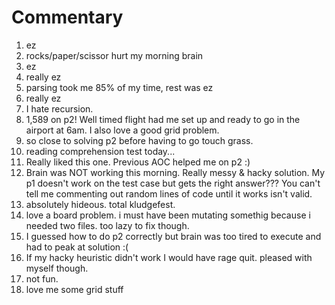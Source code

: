 # Commentary
1. ez
2. rocks/paper/scissor hurt my morning brain
3. ez
4. really ez
5. parsing took me 85% of my time, rest was ez
6. really ez
7. I hate recursion.
8. 1,589 on p2! Well timed flight had me set up and ready to go in the airport at 6am. I also love a good grid problem.
9. so close to solving p2 before having to go touch grass.
10. reading comprehension test today...
11. Really liked this one. Previous AOC helped me on p2 :)
12. Brain was NOT working this morning. Really messy & hacky solution. My p1 doesn't work on the test case but gets the right answer??? You can't tell me commenting out random lines of code until it works isn't valid. 
13. absolutely hideous. total kludgefest. 
14. love a board problem. i must have been mutating somethig because i needed two files. too lazy to fix though.
15. I guessed how to do p2 correctly but brain was too tired to execute and had to peak at solution :(
16. If my hacky heuristic didn't work I would have rage quit. pleased with myself though.
17. not fun.
18. love me some grid stuff
